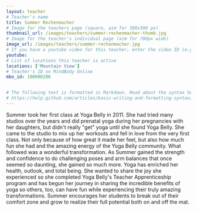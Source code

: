```yaml
---
layout: teacher
# Teacher's name
title: Summer Rechenmacher
# Image for the teachers page (square, aim for 300x300 px)
thumbnail_url: /images/teachers/summer-rechenmacher-thumb.jpg
# Image for the teacher's individual page (aim for 700px wide)
image_url: /images/teachers/summer-rechenmacher.jpg
# If you have a youtube video for this teacher, enter the video ID (e.g. qaqiC84uaNg)
youtube: 
# List of locations this teacher is active
locations: ['Mountain View']
# Teacher's ID on MindBody Online
mbo_id: 100000206


# The following text is formatted in Markdown. Read about the syntax here:
# https://help.github.com/articles/basic-writing-and-formatting-syntax/
---
```


Summer took her first class at Yoga Belly in 2011. She had tried many studios over the years and did prenatal yoga during her pregnancies with her daughters, but didn't really "get" yoga until she found Yoga Belly. She came to the studio to mix up her workouts and fell in love from the very first class. Not only because of how great it made her feel, but also how much fun she had and the amazing energy of the Yoga Belly community. What followed was a wonderful transformation. As Summer gained the strength and confidence to do challenging poses and arm balances that once seemed so daunting, she gained so much more. Yoga has enriched her health, outlook, and total being. She wanted to share the joy she experienced so she completed Yoga Belly's Teacher Apprenticeship program and has begun her journey in sharing the incredible benefits of yoga so others, too, can have fun while experiencing their truly amazing transformations. Summer encourages her students to break out of their comfort zone and grow to realize their full potential both on and off the mat.